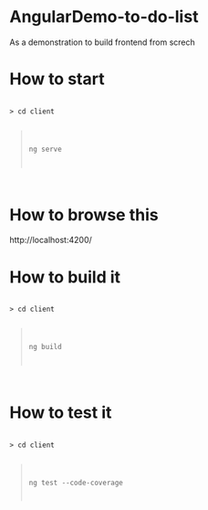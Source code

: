 # AngularDemo-to-do-list
As a demonstration to build frontend from screch

# How to start
<code>
> cd client

> ng serve
</code>

# How to browse this
http://localhost:4200/

# How to build it
<code>
> cd client

> ng build
</code>

# How to test it
<code>
> cd client

> ng test --code-coverage
</code>